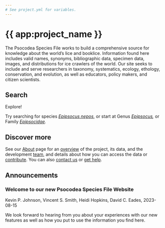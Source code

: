 ```yaml
---
# See project.yml for variables.
---
```


# {{ app:project_name }}
The Psocodea Species File works to build a comprehensive source for knowledge about the world’s lice and booklice. Information found here includes valid names, synonyms, bibliographic data, specimen data, images, and distributions for ice crawlers of the world. Our site seeks to include and serve researchers in taxonomy, systematics, ecology, ethology, conservation, and evolution, as well as educators, policy makers, and citizen scientists.

## Search

<autocomplete-otu class="w-80 place-content-center" placeholder="Search by taxon name"/>

Explore!

Try searching for species _[Epipsocus nepos](http://psocodea.speciesfile.org/Common/basic/Taxa.aspx?TaxonNameID=1192333)_, or start at Genus _[Epipsocus](http://psocodea.speciesfile.org/Common/basic/Taxa.aspx?TaxonNameID=1192313),_  or Family _[Epipsocidae](http://psocodea.speciesfile.org/Common/basic/Taxa.aspx?TaxonNameID=1192241)._


## Discover more
See our [About](about) page for an [overview](about#overview) of the project, its data, and the development [team](about#team), and details about how you can access the data or [contribute](about#contribute-or-get-help). You can also [contact us](about#contribute-or-get-help) or [get help](about#contribute-or-get-help). 

## Announcements
### Welcome to our new Psocodea Species File Website
Kevin P. Johnson, Vincent S. Smith, Heidi Hopkins, David C. Eades, 2023-08-15
<p>We look forward to hearing from you about your experiences with our new features as well as how you put to use the information you find here.
</p>
